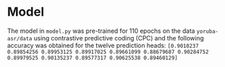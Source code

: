# Model
The model in `model.py` was pre-trained for 110 epochs on the data `yoruba-asr/data` using contrastive predictive coding (CPC) and the following accuracy was obtained for the twelve prediction heads: `[0.9010237  0.89854256 0.89953125 0.89917025 0.89661099 0.88679687 0.90284752 0.89979525 0.90135237 0.89577317 0.90625538 0.89460129]`
